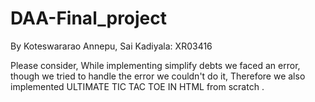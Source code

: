 # DAA-Final_project
By Koteswararao Annepu, Sai Kadiyala: XR03416

Please consider, While implementing simplify debts we faced an error, though we tried to handle the error we couldn't do it,
Therefore we also implemented ULTIMATE TIC TAC TOE IN HTML from scratch .
